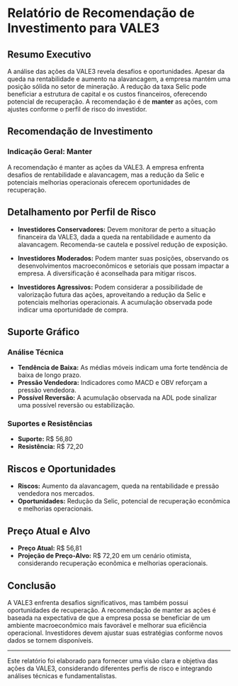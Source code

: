 
# Relatório de Recomendação de Investimento para VALE3

## Resumo Executivo

A análise das ações da VALE3 revela desafios e oportunidades. Apesar da queda na rentabilidade e aumento na alavancagem, a empresa mantém uma posição sólida no setor de mineração. A redução da taxa Selic pode beneficiar a estrutura de capital e os custos financeiros, oferecendo potencial de recuperação. A recomendação é de **manter** as ações, com ajustes conforme o perfil de risco do investidor.

## Recomendação de Investimento

### Indicação Geral: Manter
A recomendação é manter as ações da VALE3. A empresa enfrenta desafios de rentabilidade e alavancagem, mas a redução da Selic e potenciais melhorias operacionais oferecem oportunidades de recuperação.

## Detalhamento por Perfil de Risco

- **Investidores Conservadores:** Devem monitorar de perto a situação financeira da VALE3, dada a queda na rentabilidade e aumento da alavancagem. Recomenda-se cautela e possível redução de exposição.
  
- **Investidores Moderados:** Podem manter suas posições, observando os desenvolvimentos macroeconômicos e setoriais que possam impactar a empresa. A diversificação é aconselhada para mitigar riscos.

- **Investidores Agressivos:** Podem considerar a possibilidade de valorização futura das ações, aproveitando a redução da Selic e potenciais melhorias operacionais. A acumulação observada pode indicar uma oportunidade de compra.

## Suporte Gráfico

### Análise Técnica

- **Tendência de Baixa:** As médias móveis indicam uma forte tendência de baixa de longo prazo.
- **Pressão Vendedora:** Indicadores como MACD e OBV reforçam a pressão vendedora.
- **Possível Reversão:** A acumulação observada na ADL pode sinalizar uma possível reversão ou estabilização.

### Suportes e Resistências

- **Suporte:** R$ 56,80
- **Resistência:** R$ 72,20

## Riscos e Oportunidades

- **Riscos:** Aumento da alavancagem, queda na rentabilidade e pressão vendedora nos mercados.
- **Oportunidades:** Redução da Selic, potencial de recuperação econômica e melhorias operacionais.

## Preço Atual e Alvo

- **Preço Atual:** R$ 56,81
- **Projeção de Preço-Alvo:** R$ 72,20 em um cenário otimista, considerando recuperação econômica e melhorias operacionais.

## Conclusão

A VALE3 enfrenta desafios significativos, mas também possui oportunidades de recuperação. A recomendação de manter as ações é baseada na expectativa de que a empresa possa se beneficiar de um ambiente macroeconômico mais favorável e melhorar sua eficiência operacional. Investidores devem ajustar suas estratégias conforme novos dados se tornem disponíveis.

---

Este relatório foi elaborado para fornecer uma visão clara e objetiva das ações da VALE3, considerando diferentes perfis de risco e integrando análises técnicas e fundamentalistas.
